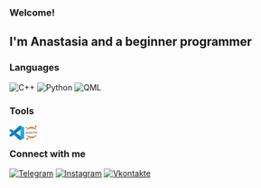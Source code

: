 ### Welcome!
## I'm Anastasia and a beginner programmer

### Languages 
![C++](https://img.shields.io/badge/-C++-white?style=for-the-badge&logo=C%2b%2b&logoColor=blue)
![Python](https://img.shields.io/badge/-Python-white?style=for-the-badge&logo=Python&logoColor=blue)
![QML](https://img.shields.io/badge/-QML-white?style=for-the-badge&logo=QML&logoColor=blue)
### Tools
<img align="left" alt="Visual Studio Code" width="26px" src="https://raw.githubusercontent.com/github/explore/80688e429a7d4ef2fca1e82350fe8e3517d3494d/topics/visual-studio-code/visual-studio-code.png" />
<img align="left" alt="Jupyter Notebook" width="26px" src="https://raw.githubusercontent.com/github/explore/80688e429a7d4ef2fca1e82350fe8e3517d3494d/topics/jupyter-notebook/jupyter-notebook.png" />

<br />

### Connect with me
[![Telegram](https://img.shields.io/badge/-Telegram-white?style=for-the-badge&logo=telegram&logoColor=27A0D9)](https://t.me/netweel)
[![Instagram](https://img.shields.io/badge/-Instagram-white?style=for-the-badge&logo=instagram&logoColor=B4068E)](https://www.instagram.com/anastasia._.avelesik)
[![Vkontakte](https://img.shields.io/badge/-Vkontakte-white?style=for-the-badge&logo=Vk&logoColor=4F7DB3)](https://vk.com/netweel_korlin)

